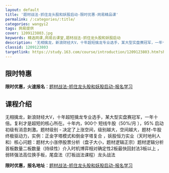 ```yaml
---
layout: default
title: '题材战法-抓住龙头股和妖股启动-限时优惠-网易精品课'
permalink: /:categories/:title/
categories: wangyi2
tags: 网易提供
cover: 1209123803.jpg
keywords: 精选网课,网易云课堂,题材战法-抓住龙头股和妖股启动
description: '无相擒龙，新浪财经大V，十年超短擒龙专业选手，某大型实盘赛冠军，一年十倍。复利才是超短的核心所在。十年内，900个短线牛'
classid: 1209123803
targetlink: https://study.163.com/course/introduction/1209123803.htm?share=1&shareId=1025206652&utm_campaign=share&utm_medium=iphoneShare&utm_source=&utm_u=1025206652
---
```


## 限时特惠

**限时优惠，火速报名**：[题材战法-抓住龙头股和妖股启动-报名学习](https://study.163.com/course/introduction/1209123803.htm?share=1&shareId=1025206652&utm_campaign=share&utm_medium=iphoneShare&utm_source=&utm_u=1025206652)

## 课程介绍

无相擒龙，新浪财经大V，十年超短擒龙专业选手，某大型实盘赛冠军，一年十倍。复利才是超短的核心所在。十年内，900个 短线牛股（50%/月 ），95% 启动初级有消息刺激。题材级别 - 决定了上涨空间，级别越大，空间越大，题材-牛股终极驱动力，实例：正金字塔模式和倒金字塔复合 ，妖股恒力实业（天时地利人和）核心问题：题材大小涨停股票分析（盘子大小，题材逻辑正宗）题材逻辑分析首板数量二板数量（持续性）介入时机博弈相对确定性2板最快回封法3板以上 ，弱转强法高位换手板，尾盘法（打板战法课程）龙头战法

**限时优惠，报名地址**：[题材战法-抓住龙头股和妖股启动-报名学习](https://study.163.com/course/introduction/1209123803.htm?share=1&shareId=1025206652&utm_campaign=share&utm_medium=iphoneShare&utm_source=&utm_u=1025206652)

